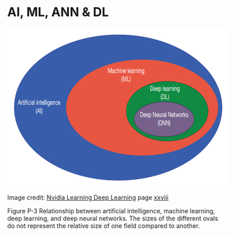 # AI, ML, ANN & DL

<p align="center">
<img width="734" height="364" src="/Images/AI.png">  
</p>

Image credit: [Nvidia Learning Deep Learning](https://ldlbook.com/) page [xxviii](https://ldlbook.com/downloads/)


Figure P-3 Relationship between artificial intelligence, machine learning, deep
learning, and deep neural networks. The sizes of the different ovals do not
represent the relative size of one field compared to another.
